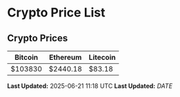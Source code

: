 # Crypto Price List

## Crypto Prices
| Bitcoin | Ethereum | Litecoin |
| ------- | -------- | -------- |
| $103830 | $2440.18 | $83.18 |
**Last Updated:** 2025-06-21 11:18 UTC
**Last Updated:** $DATE$
